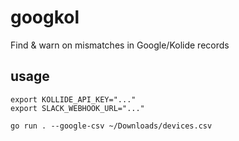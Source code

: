 # googkol

Find & warn on mismatches in Google/Kolide records

## usage

```
export KOLLIDE_API_KEY="..."
export SLACK_WEBHOOK_URL="..."

go run . --google-csv ~/Downloads/devices.csv
```
